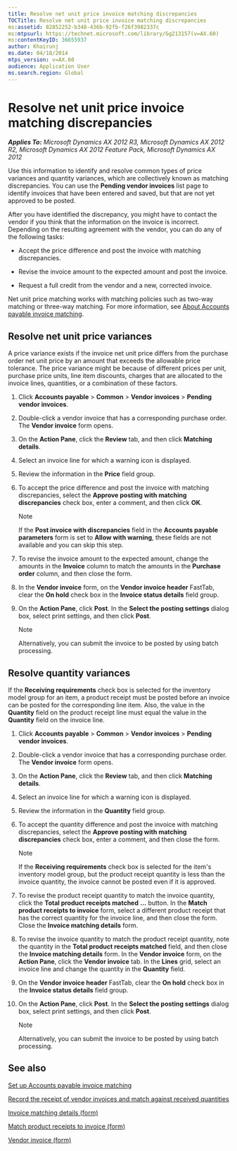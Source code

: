 ```yaml
---
title: Resolve net unit price invoice matching discrepancies
TOCTitle: Resolve net unit price invoice matching discrepancies
ms:assetid: 82852252-b348-436b-92fb-f26f3982337c
ms:mtpsurl: https://technet.microsoft.com/library/Gg213157(v=AX.60)
ms:contentKeyID: 36655937
author: Khairunj
ms.date: 04/18/2014
mtps_version: v=AX.60
audience: Application User
ms.search.region: Global
---
```


# Resolve net unit price invoice matching discrepancies 


_**Applies To:** Microsoft Dynamics AX 2012 R3, Microsoft Dynamics AX 2012 R2, Microsoft Dynamics AX 2012 Feature Pack, Microsoft Dynamics AX 2012_

Use this information to identify and resolve common types of price variances and quantity variances, which are collectively known as matching discrepancies. You can use the **Pending vendor invoices** list page to identify invoices that have been entered and saved, but that are not yet approved to be posted.

After you have identified the discrepancy, you might have to contact the vendor if you think that the information on the invoice is incorrect. Depending on the resulting agreement with the vendor, you can do any of the following tasks:

  - Accept the price difference and post the invoice with matching discrepancies.

  - Revise the invoice amount to the expected amount and post the invoice.

  - Request a full credit from the vendor and a new, corrected invoice.

Net unit price matching works with matching policies such as two-way matching or three-way matching. For more information, see [About Accounts payable invoice matching](about-accounts-payable-invoice-matching.md).

## Resolve net unit price variances

A price variance exists if the invoice net unit price differs from the purchase order net unit price by an amount that exceeds the allowable price tolerance. The price variance might be because of different prices per unit, purchase price units, line item discounts, charges that are allocated to the invoice lines, quantities, or a combination of these factors.

1.  Click **Accounts payable** \> **Common** \> **Vendor invoices** \> **Pending vendor invoices**.

2.  Double-click a vendor invoice that has a corresponding purchase order. The **Vendor invoice** form opens.

3.  On the **Action Pane**, click the **Review** tab, and then click **Matching details**.

4.  Select an invoice line for which a warning icon is displayed.

5.  Review the information in the **Price** field group.

6.  To accept the price difference and post the invoice with matching discrepancies, select the **Approve posting with matching discrepancies** check box, enter a comment, and then click **OK**.
    

    > [!NOTE]
    > <P>If the <STRONG>Post invoice with discrepancies</STRONG> field in the <STRONG>Accounts payable parameters</STRONG> form is set to <STRONG>Allow with warning</STRONG>, these fields are not available and you can skip this step.</P>



7.  To revise the invoice amount to the expected amount, change the amounts in the **Invoice** column to match the amounts in the **Purchase order** column, and then close the form.

8.  In the **Vendor invoice** form, on the **Vendor invoice header** FastTab, clear the **On hold** check box in the **Invoice status details** field group.

9.  On the **Action Pane**, click **Post**. In the **Select the posting settings** dialog box, select print settings, and then click **Post**.
    

    > [!NOTE]
    > <P>Alternatively, you can submit the invoice to be posted by using batch processing.</P>



## Resolve quantity variances

If the **Receiving requirements** check box is selected for the inventory model group for an item, a product receipt must be posted before an invoice can be posted for the corresponding line item. Also, the value in the **Quantity** field on the product receipt line must equal the value in the **Quantity** field on the invoice line.

1.  Click **Accounts payable** \> **Common** \> **Vendor invoices** \> **Pending vendor invoices**.

2.  Double-click a vendor invoice that has a corresponding purchase order. The **Vendor invoice** form opens.

3.  On the **Action Pane**, click the **Review** tab, and then click **Matching details**.

4.  Select an invoice line for which a warning icon is displayed.

5.  Review the information in the **Quantity** field group.

6.  To accept the quantity difference and post the invoice with matching discrepancies, select the **Approve posting with matching discrepancies** check box, enter a comment, and then close the form.
    

    > [!NOTE]
    > <P>If the <STRONG>Receiving requirements</STRONG> check box is selected for the item's inventory model group, but the product receipt quantity is less than the invoice quantity, the invoice cannot be posted even if it is approved.</P>



7.  To revise the product receipt quantity to match the invoice quantity, click the **Total product receipts matched** **…** button. In the **Match product receipts to invoice** form, select a different product receipt that has the correct quantity for the invoice line, and then close the form. Close the **Invoice matching details** form.

8.  To revise the invoice quantity to match the product receipt quantity, note the quantity in the **Total product receipts matched** field, and then close the **Invoice matching details** form. In the **Vendor invoice** form, on the **Action Pane**, click the **Vendor invoice** tab. In the **Lines** grid, select an invoice line and change the quantity in the **Quantity** field.

9.  On the **Vendor invoice header** FastTab, clear the **On hold** check box in the **Invoice status details** field group.

10. On the **Action Pane**, click **Post**. In the **Select the posting settings** dialog box, select print settings, and then click **Post**.
    

    > [!NOTE]
    > <P>Alternatively, you can submit the invoice to be posted by using batch processing.</P>



## See also

[Set up Accounts payable invoice matching](set-up-accounts-payable-invoice-matching.md)

[Record the receipt of vendor invoices and match against received quantities](record-the-receipt-of-vendor-invoices-and-match-against-received-quantities.md)

[Invoice matching details (form)](https://technet.microsoft.com/library/hh209713\(v=ax.60\))

[Match product receipts to invoice (form)](https://technet.microsoft.com/library/hh209552\(v=ax.60\))

[Vendor invoice (form)](https://technet.microsoft.com/library/hh209644\(v=ax.60\))

  


